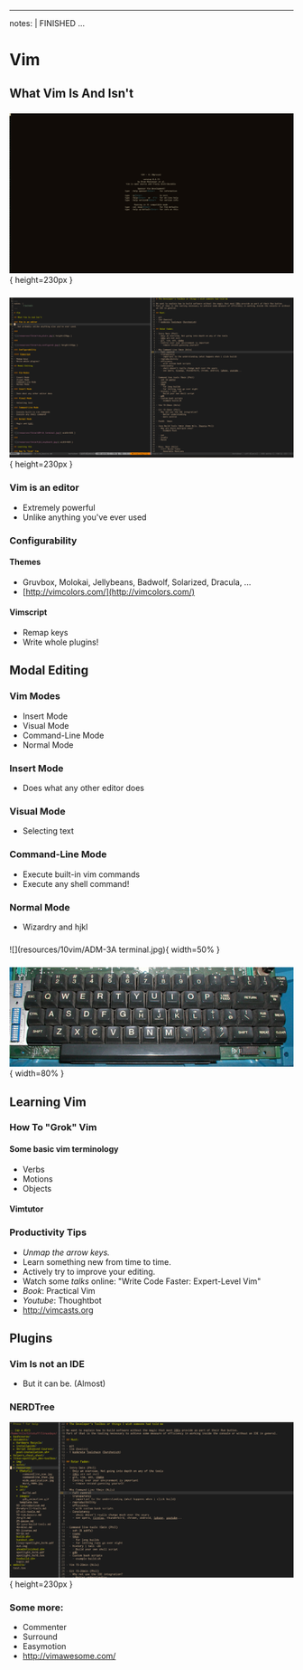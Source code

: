 
---
notes: |
	FINISHED
...

# Vim

## What Vim Is And Isn't

###

![](resources/10vim/vim_plain.jpg){ height=230px }

###

![](resources/10vim/vim_configured.jpg){ height=230px }   

### Vim is an editor

- Extremely powerful
- Unlike anything you've ever used

### Configurability

#### Themes
<!-- "This is not what I suggest you start out with!" -->

- Gruvbox, Molokai, Jellybeans, Badwolf, Solarized, Dracula, ...
- [http://vimcolors.com/](http://vimcolors.com/)

#### Vimscript

- Remap keys
- Write whole plugins!

## Modal Editing

### Vim Modes

- Insert Mode
- Visual Mode
- Command-Line Mode
- Normal Mode

### Insert Mode

- Does what any other editor does

### Visual Mode
	
- Selecting text

### Command-Line Mode

- Execute built-in vim commands
- Execute any shell command!

### Normal Mode 

- Wizardry and hjkl 

###

![](resources/10vim/ADM-3A terminal.jpg){ width=50% }

###

![](resources/10vim/hjkl_keyboard.jpg){ width=80% }

## Learning Vim

### How To "Grok" Vim

#### Some basic vim terminology
- Verbs
- Motions
- Objects

#### Vimtutor

### Productivity Tips

- _Unmap the arrow keys._
- Learn something new from time to time.
- Actively try to improve your editing.
- Watch some _talks_ online: "Write Code Faster: Expert-Level Vim"
- _Book_: Practical Vim
- _Youtube_: Thoughtbot
- http://vimcasts.org


## Plugins

### Vim Is not an IDE
	
- But it can be. (Almost)

### NERDTree

![](resources/10vim/nerdtree.jpg){ height=230px }

### Some more:

- Commenter
- Surround
- Easymotion
- http://vimawesome.com/

